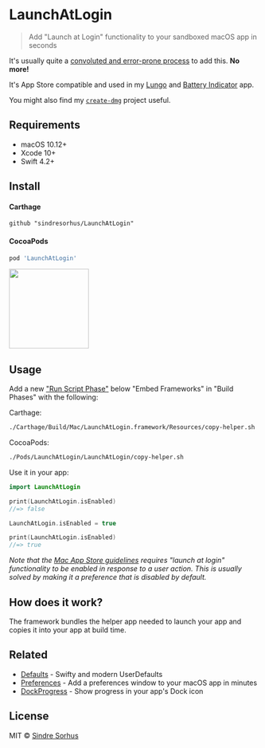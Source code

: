 # LaunchAtLogin

> Add "Launch at Login" functionality to your sandboxed macOS app in seconds

It's usually quite a [convoluted and error-prone process](before-after.md) to add this. **No more!**

It's App Store compatible and used in my [Lungo](https://blog.sindresorhus.com/lungo-b364a6c2745f) and [Battery Indicator](https://sindresorhus.com/battery-indicator) app.

You might also find my [`create-dmg`](https://github.com/sindresorhus/create-dmg) project useful.


## Requirements

- macOS 10.12+
- Xcode 10+
- Swift 4.2+


## Install

#### Carthage

```
github "sindresorhus/LaunchAtLogin"
```

#### CocoaPods

```ruby
pod 'LaunchAtLogin'
```

<a href="https://www.patreon.com/sindresorhus">
	<img src="https://c5.patreon.com/external/logo/become_a_patron_button@2x.png" width="160">
</a>


## Usage

Add a new ["Run Script Phase"](http://stackoverflow.com/a/39633955/64949) below "Embed Frameworks" in "Build Phases" with the following:

Carthage:

```sh
./Carthage/Build/Mac/LaunchAtLogin.framework/Resources/copy-helper.sh
```

CocoaPods:

```sh
./Pods/LaunchAtLogin/LaunchAtLogin/copy-helper.sh
```

Use it in your app:

```swift
import LaunchAtLogin

print(LaunchAtLogin.isEnabled)
//=> false

LaunchAtLogin.isEnabled = true

print(LaunchAtLogin.isEnabled)
//=> true
```

*Note that the [Mac App Store guidelines](https://developer.apple.com/app-store/review/guidelines/) requires "launch at login" functionality to be enabled in response to a user action. This is usually solved by making it a preference that is disabled by default.*


## How does it work?

The framework bundles the helper app needed to launch your app and copies it into your app at build time.


## Related

- [Defaults](https://github.com/sindresorhus/Defaults) - Swifty and modern UserDefaults
- [Preferences](https://github.com/sindresorhus/Preferences) - Add a preferences window to your macOS app in minutes
- [DockProgress](https://github.com/sindresorhus/DockProgress) - Show progress in your app's Dock icon


## License

MIT © [Sindre Sorhus](https://sindresorhus.com)

